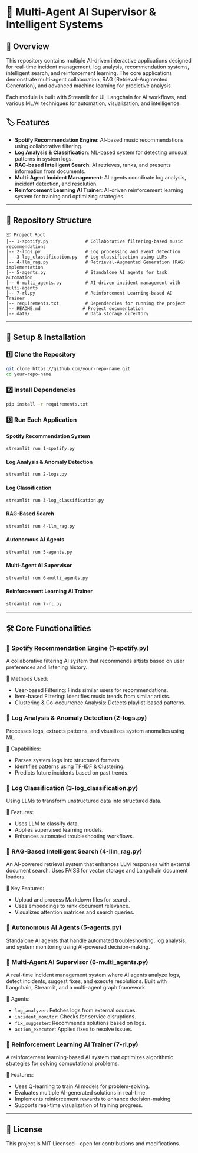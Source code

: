# 🚀 Multi-Agent AI Supervisor & Intelligent Systems

## 📌 Overview

This repository contains multiple AI-driven interactive applications designed for real-time incident management, log analysis, recommendation systems, intelligent search, and reinforcement learning. The core applications demonstrate multi-agent collaboration, RAG (Retrieval-Augmented Generation), and advanced machine learning for predictive analysis.

Each module is built with Streamlit for UI, Langchain for AI workflows, and various ML/AI techniques for automation, visualization, and intelligence.

## 🏷️ Features

- **Spotify Recommendation Engine**: AI-based music recommendations using collaborative filtering.
- **Log Analysis & Classification**: ML-based system for detecting unusual patterns in system logs.
- **RAG-based Intelligent Search**: AI retrieves, ranks, and presents information from documents.
- **Multi-Agent Incident Management**: AI agents coordinate log analysis, incident detection, and resolution.
- **Reinforcement Learning AI Trainer**: AI-driven reinforcement learning system for training and optimizing strategies.

---

## 💂️️ Repository Structure

```text
📦 Project Root
│-- 1-spotify.py              # Collaborative filtering-based music recommendations
│-- 2-logs.py                 # Log processing and event detection
│-- 3-log_classification.py   # Log classification using LLMs
│-- 4-llm_rag.py              # Retrieval-Augmented Generation (RAG) implementation
│-- 5-agents.py               # Standalone AI agents for task automation
│-- 6-multi_agents.py         # AI-driven incident management with multi-agents
│-- 7-rl.py                   # Reinforcement Learning-based AI Trainer
│-- requirements.txt          # Dependencies for running the project
│-- README.md                # Project documentation
│-- data/                     # Data storage directory
```

---

## 🚀 Setup & Installation

### 1️⃣ Clone the Repository

```sh
git clone https://github.com/your-repo-name.git
cd your-repo-name
```

### 2️⃣ Install Dependencies

```sh
pip install -r requirements.txt
```

### 3️⃣ Run Each Application

#### Spotify Recommendation System

```sh
streamlit run 1-spotify.py
```

#### Log Analysis & Anomaly Detection

```sh
streamlit run 2-logs.py
```

#### Log Classification

```sh
streamlit run 3-log_classification.py
```

#### RAG-Based Search

```sh
streamlit run 4-llm_rag.py
```

#### Autonomous AI Agents

```sh
streamlit run 5-agents.py
```

#### Multi-Agent AI Supervisor

```sh
streamlit run 6-multi_agents.py
```

#### Reinforcement Learning AI Trainer

```sh
streamlit run 7-rl.py
```

---

## 🛠️ Core Functionalities

### 🔹 Spotify Recommendation Engine (1-spotify.py)

A collaborative filtering AI system that recommends artists based on user preferences and listening history.

🔹 Methods Used:

- User-based Filtering: Finds similar users for recommendations.
- Item-based Filtering: Identifies music trends from similar artists.
- Clustering & Co-occurrence Analysis: Detects playlist-based patterns.

### 🔹 Log Analysis & Anomaly Detection (2-logs.py)

Processes logs, extracts patterns, and visualizes system anomalies using ML.

🔹 Capabilities:

- Parses system logs into structured formats.
- Identifies patterns using TF-IDF & Clustering.
- Predicts future incidents based on past trends.

### 🔹 Log Classification (3-log_classification.py)

Using LLMs to transform unstructured data into structured data.

🔹 Features:

- Uses LLM to classify data.
- Applies supervised learning models.
- Enhances automated troubleshooting workflows.

### 🔹 RAG-Based Intelligent Search (4-llm_rag.py)

An AI-powered retrieval system that enhances LLM responses with external document search. Uses FAISS for vector storage and Langchain document loaders.

🔹 Key Features:

- Upload and process Markdown files for search.
- Uses embeddings to rank document relevance.
- Visualizes attention matrices and search queries.

### 🔹 Autonomous AI Agents (5-agents.py)

Standalone AI agents that handle automated troubleshooting, log analysis, and system monitoring using AI-powered decision-making.

### 🔹 Multi-Agent AI Supervisor (6-multi_agents.py)

A real-time incident management system where AI agents analyze logs, detect incidents, suggest fixes, and execute resolutions. Built with Langchain, Streamlit, and a multi-agent graph framework.

🔹 Agents:

- `log_analyzer`: Fetches logs from external sources.
- `incident_monitor`: Checks for service disruptions.
- `fix_suggester`: Recommends solutions based on logs.
- `action_executor`: Applies fixes to resolve issues.

### 🔹 Reinforcement Learning AI Trainer (7-rl.py)

A reinforcement learning-based AI system that optimizes algorithmic strategies for solving computational problems.

🔹 Features:

- Uses Q-learning to train AI models for problem-solving.
- Evaluates multiple AI-generated solutions in real-time.
- Implements reinforcement rewards to enhance decision-making.
- Supports real-time visualization of training progress.

---

## 📝 License

This project is MIT Licensed—open for contributions and modifications.

